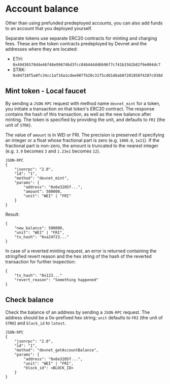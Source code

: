 # Account balance

Other than using prefunded predeployed accounts, you can also add funds to an account that you deployed yourself.

Separate tokens use separate ERC20 contracts for minting and charging fees. These are the token contracts predeployed by Devnet and the addresses where they are located:

- ETH: `0x49d36570d4e46f48e99674bd3fcc84644ddd6b96f7c741b1562b82f9e004dc7`
- STRK: `0x04718f5a0fc34cc1af16a1cdee98ffb20c31f5cd61d6ab07201858f4287c938d`

## Mint token - Local faucet

By sending a `JSON-RPC` request with method name `devnet_mint` for a token, you initiate a transaction on that token's ERC20 contract. The response contains the hash of this transaction, as well as the new balance after minting. The token is specified by providing the unit, and defaults to `FRI` (the unit of `STRK`).

The value of `amount` is in WEI or FRI. The precision is preserved if specifying an integer or a float whose fractional part is zero (e.g. `1000.0`, `1e21`). If the fractional part is non-zero, the amount is truncated to the nearest integer (e.g. `3.9` becomes `3` and `1.23e1` becomes `12`).

```
JSON-RPC
{
    "jsonrpc": "2.0",
    "id": "1",
    "method": "devnet_mint",
    "params": {
        "address": "0x6e3205f...",
        "amount": 500000,
        "unit": "WEI" | "FRI"
    }
}
```

Result:

```
{
    "new_balance": 500000,
    "unit": "WEI" | "FRI",
    "tx_hash": "0xa24f23..."
}
```

In case of a reverted minting request, an error is returned containing the stringified revert reason and the hex string of the hash of the reverted transaction for further inspection:

```
{
    "tx_hash": "0x123..."
    "revert_reason": "Something happened"
}
```

## Check balance

Check the balance of an address by sending a `JSON-RPC` request. The address should be a 0x-prefixed hex string; `unit` defaults to `FRI` (the unit of `STRK`) and `block_id` to `latest`.

```
JSON-RPC
{
    "jsonrpc": "2.0",
    "id": "1",
    "method": "devnet_getAccountBalance",
    "params": {
        "address": "0x6e3205f...",
        "unit": "WEI" | "FRI",
        "block_id": <BLOCK_ID>
    }
}
```
